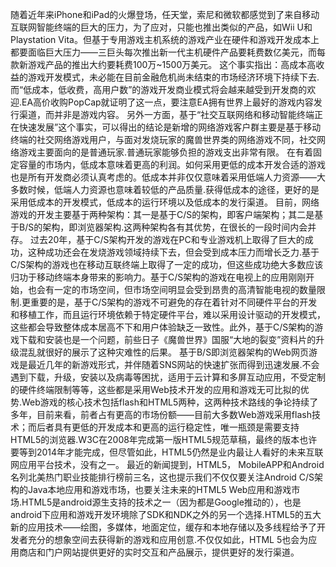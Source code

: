 随着近年来iPhone和iPad的火爆登场，任天堂，索尼和微软都感觉到了来自移动互联网智能终端的巨大的压力，为了应对，只能也推出类似的产品，如Wii U和Playstation Vita。但基于专用游戏主机系统的游戏产业在硬件和游戏开发成本上都要面临巨大压力——三巨头每次推出新一代主机硬件产品要耗费数亿美元，而每款新游戏产品的推出大约要耗费100万~1500万美元。
这个事实指出：高成本高收益的游戏开发模式，未必能在目前金融危机尚未结束的市场经济环境下持续下去.而“低成本，低收费，高用户数”的游戏开发商业模式将会越来越受到开发商的欢迎.EA高价收购PopCap就证明了这一点，要注意EA拥有世界上最好的游戏内容发行渠道，而并非是游戏内容。
另外一方面，基于“社交互联网络和移动智能终端正在快速发展”这个事实，可以得出的结论是新增的网络游戏客户群主要是基于移动终端的社交网络游戏用户，与面对发烧玩家的魔兽世界类的网络游戏不同，社交网络游戏主要面向的是普通玩家.普通玩家能够负担的游戏支出非常有限。
在有着固定容量的市场内，低成本意味着更高的利润。如何采用更低的成本开发合适的游戏也是所有开发商必须认真考虑的。低成本并非仅仅意味着采用低端人力资源——大多数时候，低端人力资源也意味着较低的产品质量.获得低成本的途径，更好的是采用低成本的开发模式，低成本的运行环境以及低成本的发行渠道。
目前，网络游戏的开发主要基于两种架构：其一是基于C/S的架构，即客户端架构；其二是基于B/S的架构，即浏览器架构.这两种架构各有其优势，在很长的一段时间内会并存。
过去20年，基于C/S架构开发的游戏在PC和专业游戏机上取得了巨大的成功，这种成功还会在发烧游戏领域持续下去，但会受到成本压力而增长乏力.基于C/S架构的游戏也在移动互联终端上取得了一定的成功，但这些成功绝大多数应该归功于移动终端本身带来的影响力。基于C/S架构的游戏在电视上的应用刚刚开始，也会有一定的市场空间，但市场空间明显会受到昂贵的高清智能电视的数量限制.更重要的是，基于C/S架构的游戏不可避免的存在着针对不同硬件平台的开发和移植工作，而且运行环境依赖于特定硬件平台，难以采用设计驱动的开发模式，这些都会导致整体成本居高不下和用户体验缺乏一致性。此外，基于C/S架构的游戏下载和安装也是一个问题，前些日子《魔兽世界》国服“大地的裂变”资料片的升级混乱就很好的展示了这种灾难性的后果。
基于B/S即浏览器架构的Web网页游戏是最近几年的新游戏形式，并伴随着SNS网站的快速扩张而得到迅速发展.不会遇到下载，升级，安装以及病毒等困扰，适用于云计算和多屏互动应用，不受定制的硬件终端限制等等，这些都是采用Web技术开发的应用和游戏无可比拟的优势.Web游戏的核心技术包括flash和HTML5两种，这两种技术路线的争论持续了多年，目前来看，前者占有更高的市场份额——目前大多数Web游戏采用flash技术；而后者具有更低的开发成本和更高的运行稳定性，唯一瓶颈是需要支持HTML5的浏览器.W3C在2008年完成第一版HTML5规范草稿，最终的版本也许要等到2014年才能完成，但尽管如此，HTML5仍然是业内最让人看好的未来互联网应用平台技术，没有之一。
最近的新闻提到，HTML5， MobileAPP和Android名列北美热门职业技能排行榜前三名，这也提示我们不仅仅要关注Android C/S架构的Java本地应用和游戏市场，也要关注未来的HTML5 Web应用和游戏市场.HTML5是android源生支持的技术之一（因为都是Google推动的），也是android下应用和游戏开发环境除了SDK和NDK之外的另一个选择.HTML5的五大新的应用技术——绘图，多媒体，地面定位，缓存和本地存储以及多线程给予了开发者充分的想象空间去获得新的游戏和应用创意.不仅仅如此，HTML 5也会为应用商店和门户网站提供更好的实时交互和产品展示，提供更好的发行渠道。